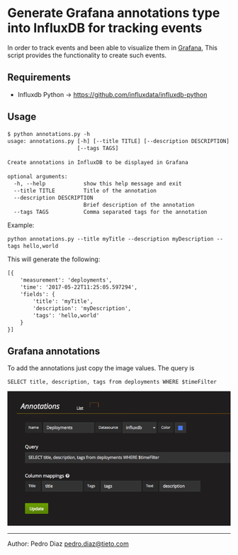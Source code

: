 # Generate Grafana annotations type into InfluxDB for tracking events

In order to track events and been able to visualize them in [Grafana](http://docs.grafana.org/reference/annotations/), 
This script provides the functionality to create such events. 

## Requirements

- Influxdb Python -> https://github.com/influxdata/influxdb-python

## Usage

```
$ python annotations.py -h
usage: annotations.py [-h] [--title TITLE] [--description DESCRIPTION]
                      [--tags TAGS]

Create annotations in InfluxDB to be displayed in Grafana

optional arguments:
  -h, --help            show this help message and exit
  --title TITLE         Title of the annotation
  --description DESCRIPTION
                        Brief description of the annotation
  --tags TAGS           Comma separated tags for the annotation

```

Example: 

```
python annotations.py --title myTitle --description myDescription --tags hello,world
```

This will generate the following:

```
[{
	'measurement': 'deployments',
	'time': '2017-05-22T11:25:05.597294',
	'fields': {
		'title': 'myTitle',
		'description': 'myDescription',
		'tags': 'hello,world'
	}
}]
```

## Grafana annotations

To add the annotations just copy the image values. The query is

```
SELECT title, description, tags from deployments WHERE $timeFilter
```

<img src="images/annotations.png">


----------
Author: Pedro Diaz <pedro.diaz@tieto.com>